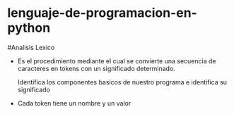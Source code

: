 # lenguaje-de-programacion-en-python


#Analisis Lexico
<div>
    <ul>
        <li><p>
            Es el procedimiento mediante el cual se convierte
            una secuencia de caracteres en tokens con un 
            significado determinado.
        </p></li>
        </li><p>
            Identifica los componentes basicos de nuestro
            programa e identifica su significado
        </p></li>
        <li><p>
            Cada token tiene un nombre y un valor
        </p></li>
    </ul>
</div>